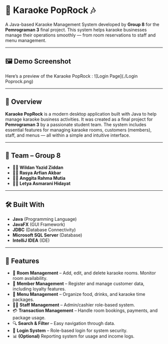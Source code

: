 # 🎤 Karaoke PopRock 🎶  
A Java-based Karaoke Management System developed by **Group 8** for the **Pemrograman 3** final project. This system helps karaoke businesses manage their operations smoothly — from room reservations to staff and menu management.

---

## 🖼️ Demo Screenshot

Here’s a preview of the Karaoke PopRock :
![Login Page](./Login Poprock.png)

---

## 📌 Overview
**Karaoke PopRock** is a modern desktop application built with Java to help manage karaoke business activities. It was created as a final project for **Pemrograman 3** by a passionate student team. The system includes essential features for managing karaoke rooms, customers (members), staff, and menus — all within a simple and intuitive interface.

---

## 👥 Team – Group 8
- 🧑‍💻 **Wildan Yazid Ziddan**
- 👨‍💻 **Rasya Arfian Akbar**
- 👩‍💻 **Anggita Rahma Mutia**
- 👩‍💻 **Letya Asmarani Hidayat**

---

## 🛠️ Built With
- **Java** (Programming Language)
- **JavaFX** (GUI Framework)
- **JDBC** (Database Connectivity)
- **Microsoft SQL Server** (Database)
- **IntelliJ IDEA** (IDE)


---

## 🚀 Features
- 🎵 **Room Management** – Add, edit, and delete karaoke rooms. Monitor room availability.
- 👤 **Member Management** – Register and manage customer data, including loyalty features.
- 🍔 **Menu Management** – Organize food, drinks, and karaoke time packages.
- 🧑‍💼 **Staff Management** – Admin/cashier role-based system.
- 💳 **Transaction Management** – Handle room bookings, payments, and package usage.
- 🔍 **Search & Filter** – Easy navigation through data.
- 🔐 **Login System** – Role-based login for system security.
- 📊 **(Optional)** Reporting system for usage and income logs.
